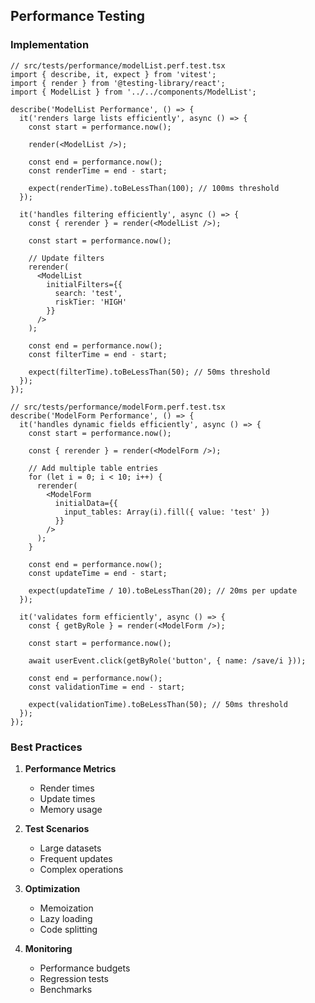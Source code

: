 ## Performance Testing

### Implementation

```tsx
// src/tests/performance/modelList.perf.test.tsx
import { describe, it, expect } from 'vitest';
import { render } from '@testing-library/react';
import { ModelList } from '../../components/ModelList';

describe('ModelList Performance', () => {
  it('renders large lists efficiently', async () => {
    const start = performance.now();
    
    render(<ModelList />);
    
    const end = performance.now();
    const renderTime = end - start;
    
    expect(renderTime).toBeLessThan(100); // 100ms threshold
  });

  it('handles filtering efficiently', async () => {
    const { rerender } = render(<ModelList />);
    
    const start = performance.now();
    
    // Update filters
    rerender(
      <ModelList
        initialFilters={{
          search: 'test',
          riskTier: 'HIGH'
        }}
      />
    );
    
    const end = performance.now();
    const filterTime = end - start;
    
    expect(filterTime).toBeLessThan(50); // 50ms threshold
  });
});

// src/tests/performance/modelForm.perf.test.tsx
describe('ModelForm Performance', () => {
  it('handles dynamic fields efficiently', async () => {
    const start = performance.now();
    
    const { rerender } = render(<ModelForm />);
    
    // Add multiple table entries
    for (let i = 0; i < 10; i++) {
      rerender(
        <ModelForm
          initialData={{
            input_tables: Array(i).fill({ value: 'test' })
          }}
        />
      );
    }
    
    const end = performance.now();
    const updateTime = end - start;
    
    expect(updateTime / 10).toBeLessThan(20); // 20ms per update
  });

  it('validates form efficiently', async () => {
    const { getByRole } = render(<ModelForm />);
    
    const start = performance.now();
    
    await userEvent.click(getByRole('button', { name: /save/i }));
    
    const end = performance.now();
    const validationTime = end - start;
    
    expect(validationTime).toBeLessThan(50); // 50ms threshold
  });
});
```

### Best Practices

1. **Performance Metrics**
   - Render times
   - Update times
   - Memory usage

2. **Test Scenarios**
   - Large datasets
   - Frequent updates
   - Complex operations

3. **Optimization**
   - Memoization
   - Lazy loading
   - Code splitting

4. **Monitoring**
   - Performance budgets
   - Regression tests
   - Benchmarks